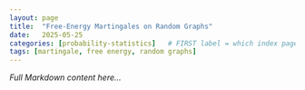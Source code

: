 ```yaml
---
layout: page
title:  "Free-Energy Martingales on Random Graphs"
date:   2025-05-25
categories: [probability-statistics]   # FIRST label = which index page lists it
tags: [martingale, free energy, random graphs]
---
```

*Full Markdown content here…*
